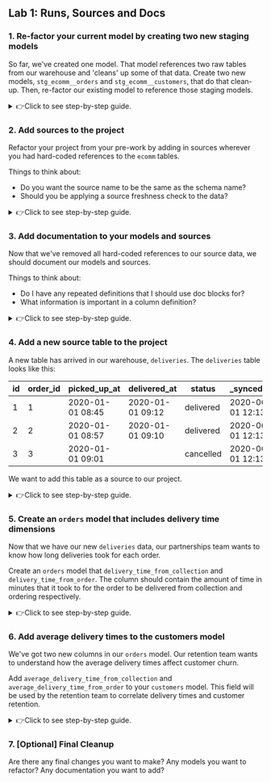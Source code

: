 ## Lab 1: Runs, Sources and Docs

### 1. Re-factor your current model by creating two new staging models

So far, we've created one model. That model references two raw tables from our warehouse and 'cleans' up some of that data. Create two new models, `stg_ecomm__orders` and `stg_ecomm__customers`, that do that clean-up. Then, re-factor our existing model to reference those staging models.

<details>
  <summary>👉Click to see step-by-step guide.</summary>
  
  (1) Create a new file in the `models/` directory called `stg_ecomm__orders` that contains the following SQL:

  ```sql
    select
        id as order_id,
        customer_id,
        created_at as ordered_at
    from raw.ecomm.orders
  ```
  (2) Create a new file in the `models/` directory called `stg_ecomm__customers` that contains the following SQL:

  ```sql
    select 
        id as customer_id,
        first_name,
        last_name,
        email,
        address,
        phone_number
    from raw.ecomm.customers
  ```
  (3) Re-factor the top two CTEs of our original `orders` model to select from our new models. The first CTE should now be:
  ```sql
    select *
    from {{ ref('stg_ecomm__orders') }}
  ```
  (4) Execute `dbt run` in the console at the bottom of your screen to make sure everything is working. (This will be the final step of many sections. Eventually I'll stop listing it explicitly.)
</details>

### 2. Add sources to the project

Refactor your project from your pre-work by adding in sources wherever you had hard-coded references to the `ecomm` tables.

Things to think about:
* Do you want the source name to be the same as the schema name?
* Should you be applying a source freshness check to the data?

<details>
  <summary>👉Click to see step-by-step guide.</summary>
  
  (1) Create a new file in the `models/` directly called `sources.yml`. At a minimum, the file should have the following information:
  ```yml
  version: 2
  
  sources:
    - name: ecomm
      database: raw
      tables:
        - name: customers
        - name: orders
  ```
  (2) Replace the hard-coded table references in `stg_ecomm__orders` and `stg_ecomm__customers` with the source function. The source function looks like:
  ```sql
  {{ source('ecomm','customers') }}
  ```
  (3) Execute `dbt run` in the console at the bottom of your screen to make sure everything is working.

</details>

### 3. Add documentation to your models and sources

Now that we've removed all hard-coded references to our source data, we should document our models and sources.

Things to think about:
* Do I have any repeated definitions that I should use doc blocks for?
* What information is important in a column definition?

<details>
  <summary>👉Click to see step-by-step guide.</summary>
  
  (1) Update your `sources.yml` file with descriptions for either the tables or the columns. In this example, I have added a description to each table:
  ```yml
  version: 2
  
  sources:
    - name: ecomm
      database: raw
      tables:
        - name: customers
          description: Each record in this table represents a customer in our ecommerce application.
        - name: orders
          description: Each record in this table represents an order in our ecommerce application.
  ```
  (2) Create a new file in the `models/` directory called `schema.yml`. In this example, I have added table descriptions and some column descriptions:
  ```yml
  version: 2

  models:
    - name: customers
      description: Each record represents a customer.
      columns:
        - name: customer_id
          description: A unique customer ID from our ecommerce application.
        - name: first_name
          description: A customer's first name.
        - name: last_name
          description: A customer's last name.
        - name: count_orders
          description: The number of orders a customer has had all-time.
        - name: first_order_at
          description: The timestamp of a customer's first order.
        - name: most_recent_order_at
          description: The timestamp of a customer's most recent order.
  ```
  (3) Execute `dbt docs generate` in the console at the bottom of your screen to make sure everything is working. If it runs successfully, you can click in the top left corner to see your auto-generated documentation.

</details>

### 4. Add a new source table to the project

A new table has arrived in our warehouse, `deliveries`. The `deliveries` table looks like this:

| id | order_id | picked_up_at     | delivered_at     | status    | _synced_at       |
|----|----------|------------------|------------------|-----------|------------------|
| 1  | 1        | 2020-01-01 08:45 | 2020-01-01 09:12 | delivered | 2020-06-01 12:13 |
| 2  | 2        | 2020-01-01 08:57 | 2020-01-01 09:10 | delivered | 2020-06-01 12:13 |
| 3  | 3        | 2020-01-01 09:01 |                  | cancelled | 2020-06-01 12:13 |

We want to add this table as a source to our project.

<details>
  <summary>👉Click to see step-by-step guide.</summary>
  
  (1) Update your `sources.yml` file with a new table called `deliveries` under the.

</details>

### 5. Create an `orders` model that includes delivery time dimensions

Now that we have our new `deliveries` data, our partnerships team wants to know how long deliveries took for each order.

Create an `orders` model that `delivery_time_from_collection` and `delivery_time_from_order`. The column should contain the amount of time in minutes that it took to for the order to be delivered from collection and ordering respectively.

<details>
  <summary>👉Click to see step-by-step guide.</summary>
  
  (1) While we could reference the source table directly in the orders model, we'll follow the standard we've set above and create an `stg_` model for the deliveries table. Create a new file in the `models/` directory called `stg_ecomm__deliveries` that contains the following SQL:
  ```sql
    select 
        id as delivery_id,
        order_id,
        picked_up_at,
        delivered_at,
        status as delivery_status,
        _synced_at
    from {{ source('ecomm','deliveries') }}  
  ```
  (2) Create a new file in the `models/` directory that contains the following SQL: 
  ```sql
    with orders as (

        select *
        from {{ ref('stg_ecomm__orders') }}

    ), deliveries as (

        select *
        from {{ ref('stg_ecomm__deliveries') }}

    ), deliveries_filtered as (

        select *
        from deliveries
        where delivery_status = 'delivered'

    ), joined as (

        select
            orders.order_id,
            orders.customer_id,
            orders.ordered_at,
            orders.order_status,
            orders.total_amount,
            orders.store_id,
            datediff('minutes',orders.ordered_at,deliveries_filtered.delivered_at) as delivery_time_from_order,
            datediff('minutes',deliveries_filtered.picked_up_at,deliveries_filtered.delivered_at) as delivery_time_from_collection
        from orders
        left join deliveries_filtered
            using (order_id)

    )

    select *
    from joined
  ```
  (3) Execute `dbt run` in the console at the bottom of your screen to make sure everything is working.

</details>

### 6. Add average delivery times to the customers model

We've got two new columns in our `orders` model. Our retention team wants to understand how the average delivery times affect customer churn.

Add `average_delivery_time_from_collection` and `average_delivery_time_from_order` to your `customers` model. This field will be used by the retention team to correlate delivery times and customer retention.

<details>
  <summary>👉Click to see step-by-step guide.</summary>
  
  (1) In the `orders` CTE, replace `{{ ref('stg_ecomm__orders') }}` with `{{ ref('orders') }}`. The model will now reference our new orders model instead of the original `stg_` model.
  (2) In our `customer_metrics` CTE, add two new lines for the average delivery time metrics:
  ```sql
    avg(delivery_time_from_collection) as average_delivery_time_from_collection,
    avg(delivery_time_from_order) as average_delivery_time_from_order,
  ```
  (3) Finally, add those two new fiels in your `joined` CTE.
  (4) Execute `dbt run` in the console at the bottom of your screen to make sure everything is working.

</details>

### 7. [Optional] Final Cleanup

Are there any final changes you want to make? Any models you want to refactor? Any documentation you want to add?